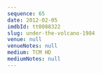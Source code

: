 ```yaml
---
sequence: 65
date: 2012-02-05
imdbId: tt0088322
slug: under-the-volcano-1984
venue: null
venueNotes: null
medium: TCM HD
mediumNotes: null
---
```

